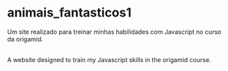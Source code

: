 # animais_fantasticos1
Um site realizado para treinar minhas habilidades com Javascript no curso da origamid.
<br><br>

A website designed to train my Javascript skills in the origamid course.
